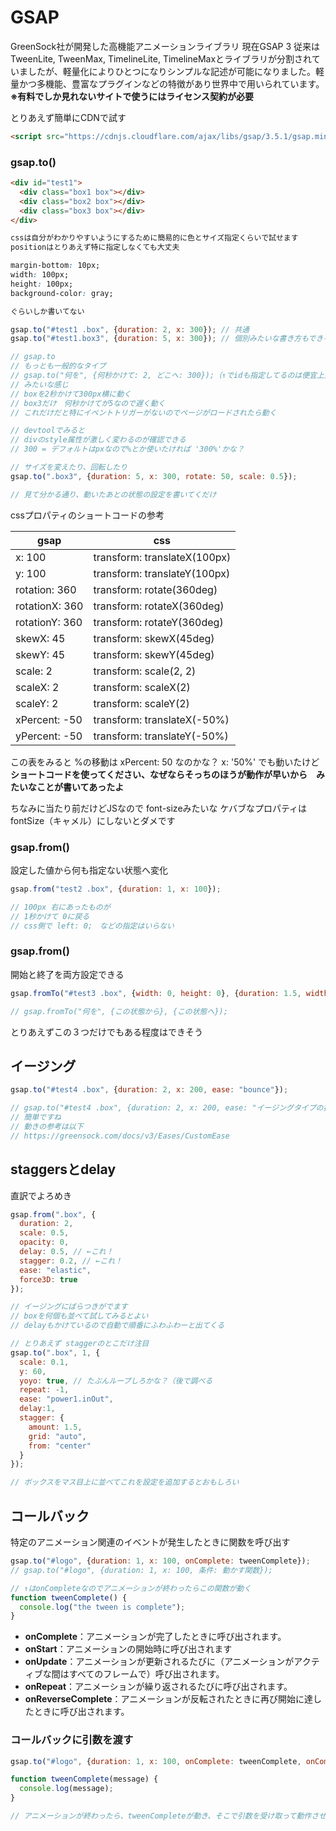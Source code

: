 # GSAP
GreenSock社が開発した高機能アニメーションライブラリ 現在GSAP 3
従来はTweenLite, TweenMax, TimelineLite, TimelineMaxとライブラリが分割されていましたが、軽量化によりひとつになりシンプルな記述が可能になりました。軽量かつ多機能、豊富なプラグインなどの特徴があり世界中で用いられています。
**※有料でしか見れないサイトで使うにはライセンス契約が必要**

とりあえず簡単にCDNで試す

```html
<script src="https://cdnjs.cloudflare.com/ajax/libs/gsap/3.5.1/gsap.min.js"></script>
```

### gsap.to()

```html
<div id="test1">
  <div class="box1 box"></div>
  <div class="box2 box"></div>
  <div class="box3 box"></div>
</div>
```

```css
cssは自分がわかりやすいようにするために簡易的に色とサイズ指定くらいで試せます
positionはとりあえず特に指定しなくても大丈夫

margin-bottom: 10px;
width: 100px;
height: 100px;
background-color: gray;

ぐらいしか書いてない
```

```javascript
gsap.to("#test1 .box", {duration: 2, x: 300}); // 共通
gsap.to("#test1.box3", {duration: 5, x: 300}); // 個別みたいな書き方もできる

// gsap.to
// もっとも一般的なタイプ
// gsap.to("何を", {何秒かけて: 2, どこへ: 300});（↑でidも指定してるのは便宜上）
// みたいな感じ
// boxを2秒かけて300px横に動く
// box3だけ　何秒かけてが5なので遅く動く
// これだけだと特にイベントトリガーがないのでページがロードされたら動く

// devtoolでみると
// divのstyle属性が激しく変わるのが確認できる
// 300 = デフォルトはpxなので%とか使いたければ '300%'かな？

// サイズを変えたり、回転したり
gsap.to(".box3", {duration: 5, x: 300, rotate: 50, scale: 0.5});

// 見て分かる通り、動いたあとの状態の設定を書いてくだけ
```

cssプロパティのショートコードの参考

| gsap           | css                          |
| -------------- | ---------------------------- |
| x: 100         | transform: translateX(100px) |
| y: 100         | transform: translateY(100px) |
| rotation: 360  | transform: rotate(360deg)    |
| rotationX: 360 | transform: rotateX(360deg)   |
| rotationY: 360 | transform: rotateY(360deg)   |
| skewX: 45      | transform: skewX(45deg)      |
| skewY: 45      | transform: skewY(45deg)      |
| scale: 2       | transform: scale(2, 2)       |
| scaleX: 2      | transform: scaleX(2)         |
| scaleY: 2      | transform: scaleY(2)         |
| xPercent: -50  | transform: translateX(-50%)  |
| yPercent: -50  | transform: translateY(-50%)  |

この表をみると %の移動は xPercent: 50 なのかな？
x: '50%' でも動いたけど
**ショートコードを使ってください、なぜならそっちのほうが動作が早いから　みたいなことが書いてあったよ**

ちなみに当たり前だけどJSなので font-sizeみたいな ケバブなプロパティは fontSize（キャメル）にしないとダメです

### gsap.from()

設定した値から何も指定ない状態へ変化

```javascript
gsap.from("test2 .box", {duration: 1, x: 100});

// 100px 右にあったものが
// 1秒かけて 0に戻る
// css側で left: 0;　などの指定はいらない
```

### gsap.from()

開始と終了を両方設定できる

```javascript
gsap.fromTo("#test3 .box", {width: 0, height: 0}, {duration: 1.5, width: 100, height: 200});

// gsap.fromTo("何を", {この状態から}, {この状態へ});
```

とりあえずこの３つだけでもある程度はできそう

## イージング

```javascript
gsap.to("#test4 .box", {duration: 2, x: 200, ease: "bounce"});

// gsap.to("#test4 .box", {duration: 2, x: 200, ease: "イージングタイプの指定"});
// 簡単ですね
// 動きの参考は以下
// https://greensock.com/docs/v3/Eases/CustomEase
```

## staggersとdelay

直訳でよろめき

```javascript
gsap.from(".box", {
  duration: 2,
  scale: 0.5, 
  opacity: 0, 
  delay: 0.5, // ←これ！
  stagger: 0.2, // ←これ！
  ease: "elastic", 
  force3D: true
});

// イージングにばらつきがでます
// boxを何個も並べて試してみるとよい
// delayもかけているので自動で順番にふわふわーと出てくる
```

```javascript
// とりあえず staggerのとこだけ注目
gsap.to(".box", 1, {
  scale: 0.1, 
  y: 60,
  yoyo: true, // たぶんループしろかな？（後で調べる
  repeat: -1, 
  ease: "power1.inOut",
  delay:1,
  stagger: {
    amount: 1.5, 
    grid: "auto",
    from: "center"
  }
});

// ボックスをマス目上に並べてこれを設定を追加するとおもしろい
```

## コールバック

特定のアニメーション関連のイベントが発生したときに関数を呼び出す

```javascript
gsap.to("#logo", {duration: 1, x: 100, onComplete: tweenComplete});
// gsap.to("#logo", {duration: 1, x: 100, 条件: 動かす関数});

// ↑はonCompleteなのでアニメーションが終わったらこの関数が動く
function tweenComplete() {
  console.log("the tween is complete");
}
```

- **onComplete**：アニメーションが完了したときに呼び出されます。
- **onStart**：アニメーションの開始時に呼び出されます
- **onUpdate**：アニメーションが更新されるたびに（アニメーションがアクティブな間はすべてのフレームで）呼び出されます。
- **onRepeat**：アニメーションが繰り返されるたびに呼び出されます。
- **onReverseComplete**：アニメーションが反転されたときに再び開始に達したときに呼び出されます。

### コールバックに引数を渡す

```javascript
gsap.to("#logo", {duration: 1, x: 100, onComplete: tweenComplete, onCompleteParams: ["done!"]});

function tweenComplete(message) {
  console.log(message);
}

// アニメーションが終わったら、tweenCompleteが動き、そこで引数を受け取って動作させる
```

